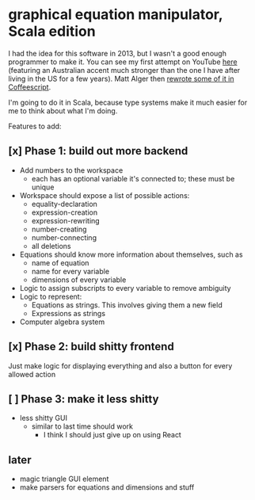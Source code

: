 # graphical equation manipulator, Scala edition

I had the idea for this software in 2013, but I wasn't a good enough programmer to make it. You can see my first attempt 
on YouTube [here](https://www.youtube.com/watch?v=16eiGLrX248) 
(featuring an Australian accent much stronger than the one I have after living in the US for a few years). Matt Alger then
[rewrote some of it in Coffeescript](https://github.com/MatthewJA/Graphical-Equation-Manipulator).

I'm going to do it in Scala, because type systems make it much easier for me to think about what I'm doing.

Features to add:

## [x] Phase 1: build out more backend

- Add numbers to the workspace
  - each has an optional variable it's connected to; these must be unique
- Workspace should expose a list of possible actions:
  - equality-declaration
  - expression-creation
  - expression-rewriting
  - number-creating
  - number-connecting
  - all deletions
- Equations should know more information about themselves, such as
  - name of equation
  - name for every variable
  - dimensions of every variable
- Logic to assign subscripts to every variable to remove ambiguity
- Logic to represent:
  - Equations as strings. This involves giving them a new field
  - Expressions as strings
- Computer algebra system
  
## [x] Phase 2: build shitty frontend

Just make logic for displaying everything and also a button for every allowed action 

## [ ] Phase 3: make it less shitty

- less shitty GUI
  - similar to last time should work
    - I think I should just give up on using React
  
## later

- magic triangle GUI element
- make parsers for equations and dimensions and stuff
